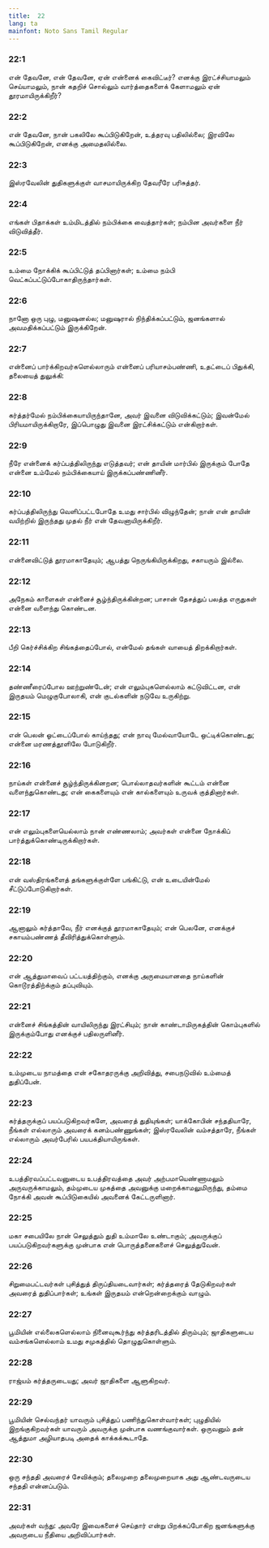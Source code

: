 ```yaml
---
title:  22
lang: ta
mainfont: Noto Sans Tamil Regular
---
```


###  22:1

என் தேவனே, என் தேவனே, ஏன் என்னைக் கைவிட்டீர்? எனக்கு இரட்ச்சியாமலும் செய்யாமலும், நான் கதறிச் சொல்லும் வார்த்தைகளைக் கேளாமலும் ஏன் தூரமாயிருக்கிறீர்?

###  22:2

என் தேவனே, நான் பகலிலே கூப்பிடுகிறேன், உத்தரவு பதிலில்லை; இரவிலே கூப்பிடுகிறேன், எனக்கு அமைதலில்லை.

###  22:3

இஸ்ரவேலின் துதிகளுக்குள் வாசமாயிருக்கிற தேவரீரே பரிசுத்தர்.

###  22:4

எங்கள் பிதாக்கள் உம்மிடத்தில் நம்பிக்கை வைத்தார்கள்; நம்பின அவர்களை நீர் விடுவித்தீர்.

###  22:5

உம்மை நோக்கிக் கூப்பிட்டுத் தப்பினார்கள்; உம்மை நம்பி வெட்கப்பட்டுப்போகாதிருந்தார்கள்.

###  22:6

நானோ ஒரு புழு, மனுஷனல்ல; மனுஷரால் நிந்திக்கப்பட்டும், ஜனங்களால் அவமதிக்கப்பட்டும் இருக்கிறேன்.

###  22:7

என்னைப் பார்க்கிறவர்களெல்லாரும் என்னைப் பரியாசம்பண்ணி, உதட்டைப் பிதுக்கி, தலையைத் துலுக்கி:

###  22:8

கர்த்தர்மேல் நம்பிக்கையாயிருந்தானே, அவர் இவனை விடுவிக்கட்டும்; இவன்மேல் பிரியமாயிருக்கிறாரே, இப்பொழுது இவனை இரட்சிக்கட்டும் என்கிறார்கள்.

###  22:9

நீரே என்னைக் கர்ப்பத்திலிருந்து எடுத்தவர்; என் தாயின் மார்பில் இருக்கும் போதே என்னை உம்மேல் நம்பிக்கையாய் இருக்கப்பண்ணினீர்.

###  22:10

கர்ப்பத்திலிருந்து வெளிப்பட்டபோதே உமது சார்பில் விழுந்தேன்; நான் என் தாயின் வயிற்றில் இருந்தது முதல் நீர் என் தேவனாயிருக்கிறீர்.

###  22:11

என்னைவிட்டுத் தூரமாகாதேயும்; ஆபத்து நெருங்கியிருக்கிறது, சகாயரும் இல்லை.

###  22:12

அநேகம் காளைகள் என்னைச் சூழ்ந்திருக்கின்றன; பாசான் தேசத்துப் பலத்த எருதுகள் என்னை வளைந்து கொண்டன.

###  22:13

பீறி கெர்ச்சிக்கிற சிங்கத்தைப்போல், என்மேல் தங்கள் வாயைத் திறக்கிறார்கள்.

###  22:14

தண்ணீரைப்போல ஊற்றுண்டேன்; என் எலும்புகளெல்லாம் கட்டுவிட்டன, என் இருதயம் மெழுகுபோலாகி, என் குடல்களின் நடுவே உருகிற்று.

###  22:15

என் பெலன் ஓட்டைப்போல் காய்ந்தது; என் நாவு மேல்வாயோடே ஒட்டிக்கொண்டது; என்னை மரணத்தூளிலே போடுகிறீர்.

###  22:16

நாய்கள் என்னைச் சூழ்ந்திருக்கினறன; பொல்லாதவர்களின் கூட்டம் என்னை வளைந்துகொண்டது; என் கைகளையும் என் கால்களையும் உருவக் குத்தினார்கள்.

###  22:17

என் எலும்புகளையெல்லாம் நான் எண்ணலாம்; அவர்கள் என்னை நோக்கிப் பார்த்துக்கொண்டிருக்கிறார்கள்.

###  22:18

என் வஸ்திரங்களைத் தங்களுக்குள்ளே பங்கிட்டு, என் உடையின்மேல் சீட்டுப்போடுகிறார்கள்.

###  22:19

ஆனாலும் கர்த்தாவே, நீர் எனக்குத் தூரமாகாதேயும்; என் பெலனே, எனக்குச் சகாயம்பண்ணத் தீவிரித்துக்கொள்ளும்.

###  22:20

என் ஆத்துமாவைப் பட்டயத்திற்கும், எனக்கு அருமையானதை நாய்களின் கொடூரத்திற்க்கும் தப்புவியும்.

###  22:21

என்னைச் சிங்கத்தின் வாயிலிருந்து இரட்சியும்; நான் காண்டாமிருகத்தின் கொம்புகளில் இருக்கும்போது எனக்குச் பதிலருளினீர்.

###  22:22

உம்முடைய நாமத்தை என் சகோதரருக்கு அறிவித்து, சபைநடுவில் உம்மைத் துதிப்பேன்.

###  22:23

கர்த்தருக்குப் பயப்படுகிறவர்களே, அவரைத் துதியுங்கள்; யாக்கோபின் சந்ததியாரே, நீங்கள் எல்லாரும் அவரைக் கனம்பண்ணுங்கள்; இஸ்ரவேலின் வம்சத்தாரே, நீங்கள் எல்லாரும் அவர்பேரில் பயபக்தியாயிருங்கள்.

###  22:24

உபத்திரவப்பட்டவனுடைய உபத்திரவத்தை அவர் அற்பமாயெண்ணாமலும் அருவருக்காமலும், தம்முடைய முகத்தை அவனுக்கு மறைக்காமலுமிருந்து, தம்மை நோக்கி அவன் கூப்பிடுகையில் அவனைக் கேட்டருளினார்.

###  22:25

மகா சபையிலே நான் செலுத்தும் துதி உம்மாலே உண்டாகும்; அவருக்குப் பயப்படுகிறவர்களுக்கு முன்பாக என் பொருத்தனைகளைச் செலுத்துவேன்.

###  22:26

சிறுமைபட்டவர்கள் புசித்துத் திருப்தியடைவார்கள்; கர்த்தரைத் தேடுகிறவர்கள் அவரைத் துதிப்பார்கள்; உங்கள் இருதயம் என்றென்றைக்கும் வாழும்.

###  22:27

பூமியின் எல்லைகளெல்லாம் நினைவுகூர்ந்து கர்த்தரிடத்தில் திரும்பும்; ஜாதிகளுடைய வம்சங்களெல்லாம் உமது சமுகத்தில் தொழுதுகொள்ளும்.

###  22:28

ராஜ்யம் கர்த்தருடையது; அவர் ஜாதிகளை ஆளுகிறவர்.

###  22:29

பூமியின் செல்வந்தர் யாவரும் புசித்துப் பணிந்துகொள்வார்கள்; புழுதியில் இறங்குகிறவர்கள் யாவரும் அவருக்கு முன்பாக வணங்குவார்கள். ஒருவனும் தன் ஆத்துமா அழியாதபடி அதைக் காக்கக்கூடாதே.

###  22:30

ஒரு சந்ததி அவரைச் சேவிக்கும்; தலைமுறை தலைமுறையாக அது ஆண்டவருடைய சந்ததி என்னப்படும்.

###  22:31

அவர்கள் வந்து: அவரே இவைகளைச் செய்தார் என்று பிறக்கப்போகிற ஜனங்களுக்கு அவருடைய நீதியை அறிவிப்பார்கள்.

